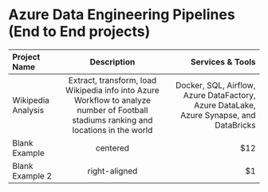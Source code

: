 # Azure Data Engineering Pipelines (End to End projects)

| Project Name       |                                                              Description                                                              |                                                                       Services & Tools |
| :----------------- | :-----------------------------------------------------------------------------------------------------------------------------------: | -------------------------------------------------------------------------------------: |
| Wikipedia Analysis | Extract, transform, load Wikipedia info into Azure Workflow to analyze number of Football stadiums ranking and locations in the world | Docker, SQL, Airflow, Azure DataFactory, Azure DataLake, Azure Synapse, and DataBricks |
| Blank Example      |                                                               centered                                                                |                                                                                    $12 |
| Blank Example 2    |                                                             right-aligned                                                             |                                                                                     $1 |
